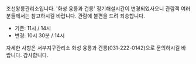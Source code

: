 조선왕릉관리소입니다.
'화성 융릉과 건릉' 정기해설시간이 변경되었사오니 관람객 여러분들께서는 참고하시길 바랍니다. 관람에 불편을 드려 죄송합니다.

- 기존: 11시 / 14시
- 변경: 10시 30분 / 14시

자세한 사항은 서부지구관리소 화성 융릉과 건릉(031-222-0142)으로 문의하시길 바랍니다.
감사합니다.